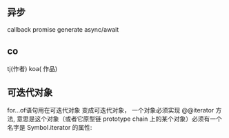 ## 异步
callback promise generate async/await
## co 
tj(作者) koa( 作品)
## 可迭代对象
for...of语句用在可迭代对象
变成可迭代对象， 一个对象必须实现 @@iterator 方法, 意思是这个对象（或者它原型链 prototype chain 上的某个对象）必须有一个名字是 Symbol.iterator 的属性:

